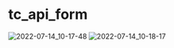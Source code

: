 # tc_api_form

![2022-07-14_10-17-48](https://user-images.githubusercontent.com/45571159/179177169-f6474df4-0e0f-497a-b1d4-5459604d683f.png)
![2022-07-14_10-18-17](https://user-images.githubusercontent.com/45571159/179177176-af5c0f92-5c59-4a06-b493-5ff73e2ae8cd.png)
